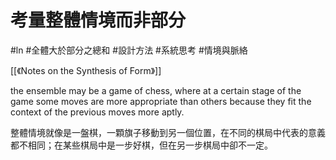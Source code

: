 # 考量整體情境而非部分
#ln #全體大於部分之總和 #設計方法 #系統思考 #情境與脈絡 

[[《Notes on the Synthesis of Form》]]

the ensemble may be a game of chess, where at a certain stage of the game some moves are more appropriate than others because they fit the context of the previous moves more aptly.

整體情境就像是一盤棋，一顆旗子移動到另一個位置，在不同的棋局中代表的意義都不相同；在某些棋局中是一步好棋，但在另一步棋局中卻不一定。